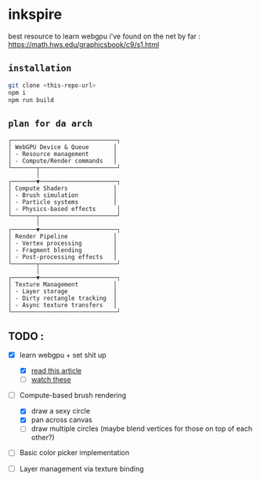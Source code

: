 # inkspire

best resource to learn webgpu i've found on the net by far : https://math.hws.edu/graphicsbook/c9/s1.html 

## `installation`
```sh
git clone <this-repo-url>
npm i
npm run build
```
## `plan for da arch`
```
┌──────────────────────────────┐
│ WebGPU Device & Queue       │
│ - Resource management       │
│ - Compute/Render commands   │
└───────┬──────────────────────┘
        │
┌───────▼──────────────────────┐
│ Compute Shaders             │
│ - Brush simulation          │
│ - Particle systems          │
│ - Physics-based effects      │
└───────┬──────────────────────┘
        │
┌───────▼──────────────────────┐
│ Render Pipeline             │
│ - Vertex processing         │
│ - Fragment blending         │
│ - Post-processing effects   │
└───────┬──────────────────────┘
        │
┌───────▼──────────────────────┐
│ Texture Management          │
│ - Layer storage             │
│ - Dirty rectangle tracking  │
│ - Async texture transfers   │
└──────────────────────────────┘
```

## TODO :
- [x] learn webgpu + set shit up
    - [x] [read this article](https://surma.dev/things/webgpu/)
    - [ ] [watch these](https://www.youtube.com/watch?v=P2aWwaQv91o&list=PLn3eTxaOtL2Ns3wkxdyS3CiqkJuwQdZzn&index=12)
- [ ] Compute-based brush rendering
    - [x] draw a sexy circle
    - [x] pan across canvas
    - [ ] draw multiple circles (maybe blend vertices for those on top of each other?)
- [ ] Basic color picker implementation
- [ ] Layer management via texture binding



